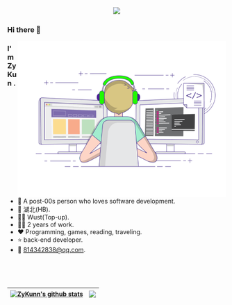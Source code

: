  <!-- dynamic typing effect 动态打字效果 -->
  <div align="center">
    <a href="https://zykunn.github.io/MyBlog/">
      <img src="https://readme-typing-svg.demolab.com?font=Fira+Code&pause=1000&width=435&lines=console.log(%22Hello%2C%20World%22); "Typing SVG" />
    </a>
  </div>
  
### Hi there 👋
<img align="right" top='60' alt="GIF" src="https://raw.githubusercontent.com/devSouvik/devSouvik/master/gif3.gif" width="480"/>


### I'm ZyKun .

<br/>

- 🍒  A post-00s person who loves software development.
- 📍    湖北(HB).
- 👨‍🎓  Wust(Top-up).
- 👩‍💻  2 years of work.
- ❤   Programming, games, reading, traveling.
- ⭐  back-end developer.
- 📧  [814342838@qq.com](mailto:814342838@qq.com).
<br>
<br>
<br/>

| <a href="https://github.com/ZyKunn"><img align="center" src="https://github-readme-stats.vercel.app/api?username=ZyKunn&show_icons=true&include_all_commits=true&theme=buefy&hide_border=true" alt="ZyKunn's github stats" /></a> | <a href="https://github.com/ZyKunn"><img align="center" src="https://github-readme-stats.vercel.app/api/top-langs/?username=ZyKunn&layout=compact&theme=buefy&hide_border=true" /></a> |
| ------------- | ------------- |


